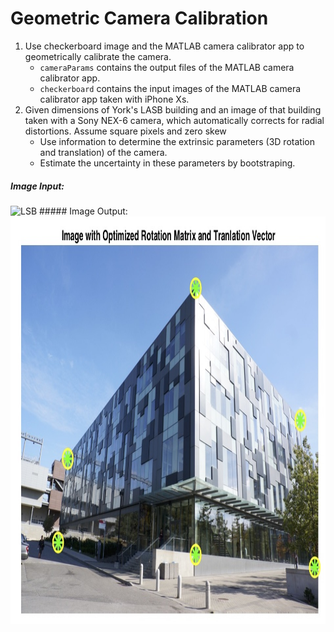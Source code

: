 # Geometric Camera Calibration

1. Use checkerboard image and the MATLAB camera calibrator app to geometrically calibrate the camera. 
   - `cameraParams` contains the output files of the MATLAB camera calibrator app.
   - `checkerboard` contains the input images of the MATLAB camera calibrator app taken with iPhone Xs.
2. Given dimensions of York's LASB building and an image of that building taken with a Sony NEX-6 camera, which automatically corrects for radial distortions. Assume square pixels and zero skew
   - Use information to determine the extrinsic parameters (3D rotation and translation) of the camera.
   - Estimate the uncertainty in these parameters by bootstraping. 

##### Image Input: 
<img src="images/LSB.jpg" alt="LSB"  width="982" height="652" /> 
##### Image Output: 
<img src="images/optimized.jpg" alt="opt" width="982" height="652" /> 